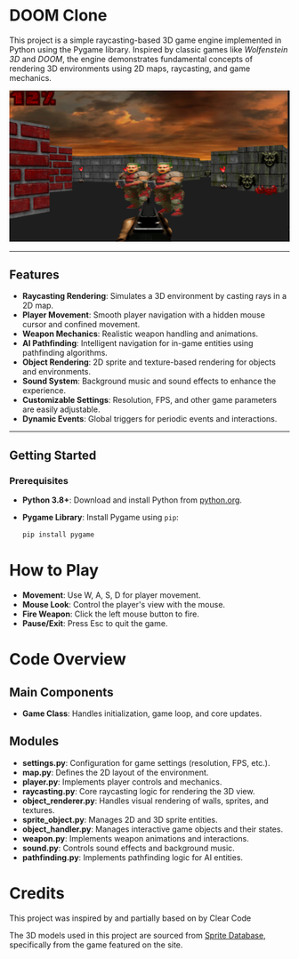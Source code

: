 # DOOM Clone

This project is a simple raycasting-based 3D game engine implemented in Python using the Pygame library. Inspired by classic games like *Wolfenstein 3D* and *DOOM*, the engine demonstrates fundamental concepts of rendering 3D environments using 2D maps, raycasting, and game mechanics.

![Demo Screenshot](./screenshots/Screenshot.png)

---

## Features

- **Raycasting Rendering**: Simulates a 3D environment by casting rays in a 2D map.
- **Player Movement**: Smooth player navigation with a hidden mouse cursor and confined movement.
- **Weapon Mechanics**: Realistic weapon handling and animations.
- **AI Pathfinding**: Intelligent navigation for in-game entities using pathfinding algorithms.
- **Object Rendering**: 2D sprite and texture-based rendering for objects and environments.
- **Sound System**: Background music and sound effects to enhance the experience.
- **Customizable Settings**: Resolution, FPS, and other game parameters are easily adjustable.
- **Dynamic Events**: Global triggers for periodic events and interactions.

---

## Getting Started

### Prerequisites
- **Python 3.8+**: Download and install Python from [python.org](https://www.python.org/).
- **Pygame Library**: Install Pygame using `pip`:

  ```bash
  pip install pygame
  ```

# How to Play

- **Movement**: Use W, A, S, D for player movement.
- **Mouse Look**: Control the player's view with the mouse.
- **Fire Weapon**: Click the left mouse button to fire.
- **Pause/Exit**: Press Esc to quit the game.

# Code Overview

## Main Components

- **Game Class**: Handles initialization, game loop, and core updates.

## Modules

- **settings.py**: Configuration for game settings (resolution, FPS, etc.).
- **map.py**: Defines the 2D layout of the environment.
- **player.py**: Implements player controls and mechanics.
- **raycasting.py**: Core raycasting logic for rendering the 3D view.
- **object_renderer.py**: Handles visual rendering of walls, sprites, and textures.
- **sprite_object.py**: Manages 2D and 3D sprite entities.
- **object_handler.py**: Manages interactive game objects and their states.
- **weapon.py**: Implements weapon animations and interactions.
- **sound.py**: Controls sound effects and background music.
- **pathfinding.py**: Implements pathfinding logic for AI entities.

# Credits

This project was inspired by and partially based on by Clear Code

The 3D models used in this project are sourced from [Sprite Database](https://spritedatabase.net/game/760), specifically from the game featured on the site.
